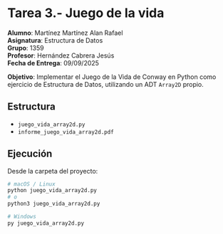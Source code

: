 # Tarea 3.- Juego de la vida

**Alumno**: Martínez Martínez Alan Rafael  
**Asignatura**: Estructura de Datos  
**Grupo**: 1359  
**Profesor**: Hernández Cabrera Jesús  
**Fecha de Entrega**: 09/09/2025  

**Objetivo**: Implementar el Juego de la Vida de Conway en Python como ejercicio de Estructura de Datos, utilizando un ADT `Array2D` propio.

## Estructura
- `juego_vida_array2d.py`
- `informe_juego_vida_array2d.pdf`

## Ejecución
Desde la carpeta del proyecto:
```bash
# macOS / Linux
python juego_vida_array2d.py
# o
python3 juego_vida_array2d.py

# Windows
py juego_vida_array2d.py